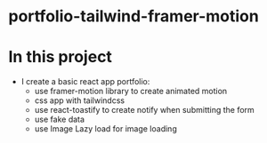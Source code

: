 # portfolio-tailwind-framer-motion

# In this project

-   I create a basic react app portfolio:
    -   use framer-motion library to create animated motion
    -   css app with tailwindcss
    -   use react-toastify to create notify when submitting the form
    -   use fake data
    -   use Image Lazy load for image loading
